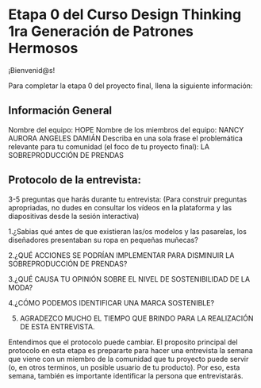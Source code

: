 # Etapa 0 del Curso Design Thinking 1ra Generación de Patrones Hermosos

¡Bienvenid@s!

Para completar la etapa 0 del proyecto final, llena la siguiente información:

## Información General

Nombre del equipo:
HOPE
Nombre de los miembros del equipo:
NANCY AURORA ANGELES DAMIÁN
Describa en una sola frase el problemática relevante para tu comunidad (el foco de tu proyecto final):
LA SOBREPRODUCCIÓN DE PRENDAS
## Protocolo de la entrevista:

3-5 preguntas que harás durante tu entrevista:
(Para construir preguntas apropriadas, no dudes en consultar los vídeos en la plataforma y las diapositivas desde la sesión interactiva)

1.¿Sabias qué antes de que existieran las/os modelos y las pasarelas, los diseñadores presentaban su ropa en pequeñas muñecas?

2.¿QUÉ ACCIONES SE PODRÍAN IMPLEMENTAR PARA DISMINUIR LA SOBREPRODUCCIÓN DE PRENDAS?

3.¿QUÉ CAUSA TU OPINIÓN SOBRE EL NIVEL DE SOSTENIBILIDAD DE LA MODA?

4.¿CÓMO PODEMOS IDENTIFICAR UNA MARCA SOSTENIBLE?

5. AGRADEZCO MUCHO EL TIEMPO QUE BRINDO PARA LA REALIZACIÓN DE ESTA ENTREVISTA.

Entendimos que el protocolo puede cambiar. El proposito principal del protocolo en esta etapa es prepararte para hacer una entrevista la semana que viene con un miembro de la comunidad que tu proyecto puede servir (o, en otros terminos, un posible usuario de tu producto). Por eso, esta semana, también es importante identificar la persona que entrevistarás. 
